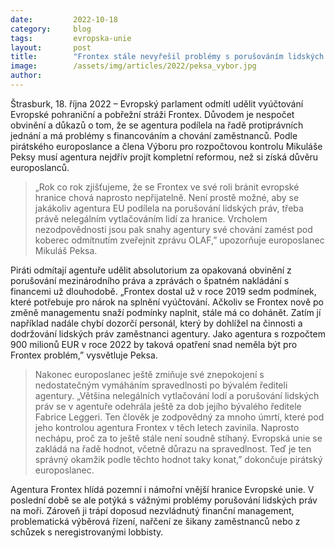 ```yaml
---
date:         2022-10-18
category:     blog
tags:         evropska-unie
layout:       post
title:        "Frontex stále nevyřešil problémy s porušováním lidských práv a vlastním managementem, říká europoslanec Mikuláš Peksa"
image:        /assets/img/articles/2022/peksa_vybor.jpg
author:       
---
```

Štrasburk, 18. října 2022 – Evropský parlament odmítl udělit vyúčtování Evropské pohraniční a pobřežní stráži Frontex. Důvodem je nespočet obvinění a důkazů o tom, že se agentura podílela na řadě protiprávních jednání a má problémy s financováním a chování zaměstnanců. Podle pirátského europoslance a člena Výboru pro rozpočtovou kontrolu Mikuláše Peksy musí agentura nejdřív projít kompletní reformou, než si získá důvěru europoslanců.

> „Rok co rok zjišťujeme, že se Frontex ve své roli bránit evropské hranice chová naprosto nepřijatelně. Není prostě možné, aby se jakákoliv agentura EU podílela na porušování lidských práv, třeba právě nelegálním vytlačováním lidí za hranice. Vrcholem nezodpovědnosti jsou pak snahy agentury své chování zamést pod koberec odmítnutím zveřejnit zprávu OLAF,” upozorňuje europoslanec Mikuláš Peksa.
 
Piráti odmítají agentuře udělit absolutorium za opakovaná obvinění z porušování mezinárodního práva a zprávách o špatném nakládání s financemi už dlouhodobě. „Frontex dostal už v roce 2019 sedm podmínek, které potřebuje pro nárok na splnění vyúčtování. Ačkoliv se Frontex nově po změně managementu snaží podmínky naplnit, stále má co dohánět. Zatím jí například nadále chybí dozorčí personál, který by dohlížel na činnosti a dodržování lidských práv zaměstnanci agentury. Jako agentura s rozpočtem 900 milionů EUR v roce 2022 by taková opatření snad neměla být pro Frontex problém,” vysvětluje Peksa.
 
> Nakonec europoslanec ještě zmiňuje své znepokojení s nedostatečným vymáháním spravedlnosti po bývalém řediteli agentury. „Většina nelegálních vytlačování lodí a porušování lidských práv se v agentuře odehrála ještě za dob jejího bývalého ředitele Fabrice Leggeri. Ten člověk je zodpovědný za mnoho úmrtí, které pod jeho kontrolou agentura Frontex v těch letech zavinila. Naprosto nechápu, proč za to ještě stále není soudně stíhaný. Evropská unie se zakládá na řadě hodnot, včetně důrazu na spravedlnost. Teď je ten správný okamžik podle těchto hodnot taky konat,” dokončuje pirátský europoslanec.
 
Agentura Frontex hlídá pozemní i námořní vnější hranice Evropské unie. V poslední době se ale potýká s vážnými problémy porušování lidských práv na moři. Zároveň ji trápí doposud nezvládnutý finanční management, problematická výběrová řízení, nařčení ze šikany zaměstnanců nebo z schůzek s neregistrovanými lobbisty.
